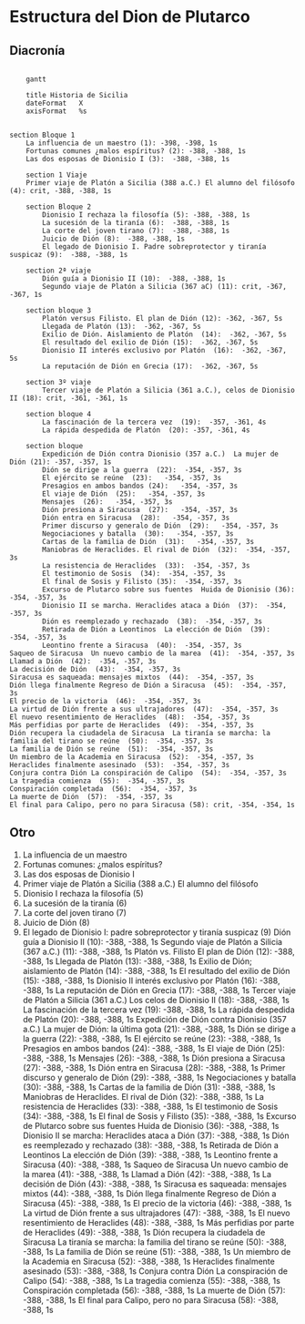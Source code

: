 # Estructura del Dion de Plutarco

## Diacronía

```mermaid

    gantt

    title Historia de Sicilia
    dateFormat   X
    axisFormat   %s
    
    
section Bloque 1
    La influencia de un maestro (1): -398, -398, 1s
    Fortunas comunes ¿malos espíritus? (2): -388, -388, 1s
    Las dos esposas de Dionisio I (3):  -388, -388, 1s

    section 1 Viaje
    Primer viaje de Platón a Sicilia (388 a.C.) El alumno del filósofo (4): crit, -388, -388, 1s

    section Bloque 2
        Dionisio I rechaza la filosofía (5): -388, -388, 1s
        La sucesión de la tiranía (6):  -388, -388, 1s
        La corte del joven tirano (7):  -388, -388, 1s
        Juicio de Dión (8):  -388, -388, 1s
        El legado de Dionisio I. Padre sobreprotector y tiranía suspicaz (9):  -388, -388, 1s

    section 2ª viaje
        Dión guía a Dionisio II (10):  -388, -388, 1s
        Segundo viaje de Platón a Silicia (367 aC) (11): crit, -367, -367, 1s

    section bloque 3
        Platón versus Filisto. El plan de Dión (12): -362, -367, 5s
        Llegada de Platón (13):  -362, -367, 5s
        Exilio de Dión. Aislamiento de Platón  (14):  -362, -367, 5s
        El resultado del exilio de Dión (15):  -362, -367, 5s
        Dionisio II interés exclusivo por Platón  (16):  -362, -367, 5s
        La reputación de Dión en Grecia (17):  -362, -367, 5s

    section 3º viaje 
        Tercer viaje de Platón a Silicia (361 a.C.), celos de Dionisio II (18): crit, -361, -361, 1s

    section bloque 4
        La fascinación de la tercera vez  (19):  -357, -361, 4s
        La rápida despedida de Platón  (20): -357, -361, 4s

    section bloque
        Expedición de Dión contra Dionisio (357 a.C.)  La mujer de Dión (21): -357, -357, 1s
        Dión se dirige a la guerra  (22):  -354, -357, 3s
        El ejército se reúne  (23):   -354, -357, 3s
        Presagios en ambos bandos (24):   -354, -357, 3s
        El viaje de Dión  (25):   -354, -357, 3s
        Mensajes  (26):   -354, -357, 3s
        Dión presiona a Siracusa  (27):   -354, -357, 3s
        Dión entra en Siracusa  (28):   -354, -357, 3s
        Primer discurso y generalo de Dión  (29):   -354, -357, 3s
        Negociaciones y batalla  (30):   -354, -357, 3s
        Cartas de la familia de Dión  (31):   -354, -357, 3s
        Maniobras de Heraclides. El rival de Dión  (32):  -354, -357, 3s
        La resistencia de Heraclides  (33):  -354, -357, 3s
        El testimonio de Sosis  (34):  -354, -357, 3s
        El final de Sosis y Filisto (35):  -354, -357, 3s
        Excurso de Plutarco sobre sus fuentes  Huida de Dionisio (36):  -354, -357, 3s
        Dionisio II se marcha. Heraclides ataca a Dión  (37):  -354, -357, 3s
        Dión es reemplezado y rechazado  (38):  -354, -357, 3s
        Retirada de Dión a Leontinos  La elección de Dión  (39):  -354, -357, 3s
        Leontino frente a Siracusa  (40):  -354, -357, 3s
Saqueo de Siracusa  Un nuevo cambio de la marea  (41):  -354, -357, 3s
Llamad a Dión  (42):  -354, -357, 3s
La decisión de Dión  (43):  -354, -357, 3s
Siracusa es saqueada: mensajes mixtos  (44):  -354, -357, 3s
Dión llega finalmente Regreso de Dión a Siracusa  (45):  -354, -357, 3s
El precio de la victoria  (46):  -354, -357, 3s
La virtud de Dión frente a sus ultrajadores  (47):  -354, -357, 3s
El nuevo resentimiento de Heraclides  (48):  -354, -357, 3s
Más perfidias por parte de Heraclides  (49):  -354, -357, 3s
Dión recupera la ciudadela de Siracusa  La tiranía se marcha: la familia del tirano se reúne  (50):  -354, -357, 3s
La familia de Dión se reúne  (51):  -354, -357, 3s
Un miembro de la Academia en Siracusa  (52):  -354, -357, 3s
Heraclides finalmente asesinado  (53):  -354, -357, 3s
Conjura contra Dión La conspiración de Calipo  (54):  -354, -357, 3s
La tragedia comienza  (55):  -354, -357, 3s
Conspiración completada  (56):  -354, -357, 3s
La muerte de Dión  (57):  -354, -357, 3s
El final para Calipo, pero no para Siracusa (58): crit, -354, -354, 1s

```
    










## Otro

1. La influencia de un maestro 
2. Fortunas comunes: ¿malos espíritus? 
3. Las dos esposas de Dionisio I 
4. Primer viaje de Platón a Sicilia (388 a.C.) El alumno del filósofo 
5. Dionisio I rechaza la filosofía (5)
6. La sucesión de la tiranía (6)
7. La corte del joven tirano (7)
8. Juicio de Dión (8)
9. El legado de Dionisio I: padre sobreprotector y tiranía suspicaz (9)
Dión guía a Dionisio II (10):  -388, -388, 1s
Segundo viaje de Platón a Silicia (367 a.C.) (11):  -388, -388, 1s
Platón vs. Filisto  El plan de Dión  (12):  -388, -388, 1s
Llegada de Platón  (13):  -388, -388, 1s
Exilio de Dión; aislamiento de Platón  (14):  -388, -388, 1s
El resultado del exilio de Dión  (15):  -388, -388, 1s
Dionisio II interés exclusivo por Platón  (16):  -388, -388, 1s
La reputación de Dión en Grecia  (17):  -388, -388, 1s
Tercer viaje de Platón a Silicia (361 a.C.)  Los celos de Dionisio II  (18):  -388, -388, 1s
La fascinación de la tercera vez  (19):  -388, -388, 1s
La rápida despedida de Platón  (20):  -388, -388, 1s
Expedición de Dión contra Dionisio (357 a.C.)  La mujer de Dión: la última gota (21):  -388, -388, 1s
Dión se dirige a la guerra  (22):  -388, -388, 1s
El ejército se reúne  (23):  -388, -388, 1s
Presagios en ambos bandos (24):  -388, -388, 1s
El viaje de Dión  (25):  -388, -388, 1s
Mensajes  (26):  -388, -388, 1s
Dión presiona a Siracusa  (27):  -388, -388, 1s
Dión entra en Siracusa  (28):  -388, -388, 1s
Primer discurso y generalo de Dión  (29):  -388, -388, 1s
Negociaciones y batalla  (30):  -388, -388, 1s
Cartas de la familia de Dión  (31):  -388, -388, 1s
Maniobras de Heraclides. El rival de Dión  (32):  -388, -388, 1s
La resistencia de Heraclides  (33):  -388, -388, 1s
El testimonio de Sosis  (34):  -388, -388, 1s
El final de Sosis y Filisto (35):  -388, -388, 1s
Excurso de Plutarco sobre sus fuentes  Huida de Dionisio (36):  -388, -388, 1s
Dionisio II se marcha: Heraclides ataca a Dión  (37):  -388, -388, 1s
Dión es reemplezado y rechazado  (38):  -388, -388, 1s
Retirada de Dión a Leontinos  La elección de Dión  (39):  -388, -388, 1s
Leontino frente a Siracusa  (40):  -388, -388, 1s
Saqueo de Siracusa  Un nuevo cambio de la marea  (41):  -388, -388, 1s
Llamad a Dión  (42):  -388, -388, 1s
La decisión de Dión  (43):  -388, -388, 1s
Siracusa es saqueada: mensajes mixtos  (44):  -388, -388, 1s
Dión llega finalmente Regreso de Dión a Siracusa  (45):  -388, -388, 1s
El precio de la victoria  (46):  -388, -388, 1s
La virtud de Dión frente a sus ultrajadores  (47):  -388, -388, 1s
El nuevo resentimiento de Heraclides  (48):  -388, -388, 1s
Más perfidias por parte de Heraclides  (49):  -388, -388, 1s
Dión recupera la ciudadela de Siracusa  La tiranía se marcha: la familia del tirano se reúne  (50):  -388, -388, 1s
La familia de Dión se reúne  (51):  -388, -388, 1s
Un miembro de la Academia en Siracusa  (52):  -388, -388, 1s
Heraclides finalmente asesinado  (53):  -388, -388, 1s
Conjura contra Dión La conspiración de Calipo  (54):  -388, -388, 1s
La tragedia comienza  (55):  -388, -388, 1s
Conspiración completada  (56):  -388, -388, 1s
La muerte de Dión  (57):  -388, -388, 1s
El final para Calipo, pero no para Siracusa (58):  -388, -388, 1s
